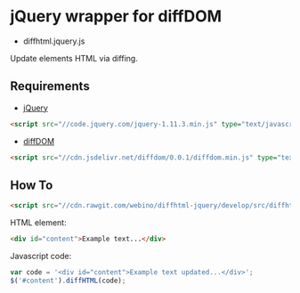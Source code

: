 # jQuery wrapper for diffDOM

- diffhtml.jquery.js

Update elements HTML via diffing.


## Requirements

- [jQuery](https://jquery.com)

```html
<script src="//code.jquery.com/jquery-1.11.3.min.js" type="text/javascript"></script>
```

- [diffDOM](https://github.com/fiduswriter/diffDOM)

```html
<script src="//cdn.jsdelivr.net/diffdom/0.0.1/diffdom.min.js" type="text/javascript"></script>
```

## How To

```html
<script src="//cdn.rawgit.com/webino/diffhtml-jquery/develop/src/diffhtml.jquery.js" type="text/javascript"></script>
```

HTML element:

```html
<div id="content">Example text...</div>
```

Javascript code:

```javascript
var code = '<div id="content">Example text updated...</div>';
$('#content').diffHTML(code);
```
